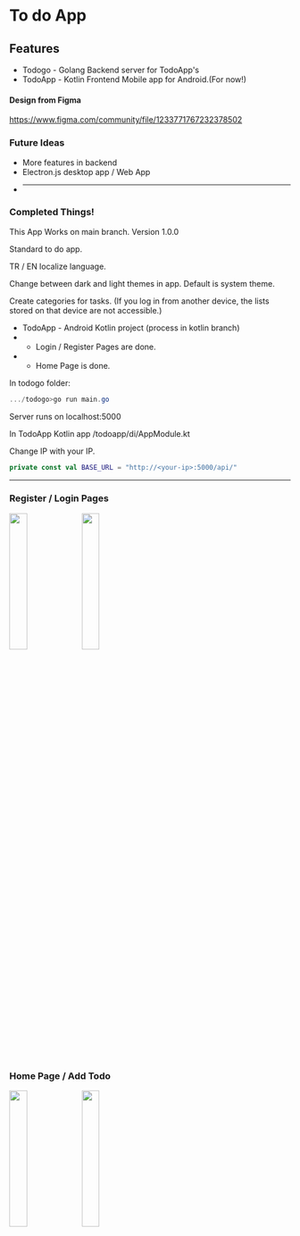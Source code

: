 # To do App
 
## Features
* Todogo - Golang Backend server for TodoApp's
* TodoApp - Kotlin Frontend Mobile app for Android.(For now!)

#### Design from Figma
https://www.figma.com/community/file/1233771767232378502

### Future Ideas
* More features in backend
* Electron.js desktop app / Web App
* ----

### Completed Things!
This App Works on main branch.
Version 1.0.0


Standard to do app.

TR / EN localize language.

Change between dark and light themes in app. Default is system theme.

Create categories for tasks. (If you log in from another device, the lists stored on that device are not accessible.)




* TodoApp - Android Kotlin project (process in kotlin branch)
* * Login / Register Pages are done.
* * Home Page is done.

In todogo folder: 
```powershell
.../todogo>go run main.go
```
Server runs on localhost:5000

In TodoApp Kotlin app /todoapp/di/AppModule.kt

Change IP with your IP.

```kotlin
private const val BASE_URL = "http://<your-ip>:5000/api/"
```

----------------------
### Register / Login Pages
<img src="https://github.com/MelihcanSrky/TodoApp/assets/62643822/9c0e1409-62b2-4087-9909-400f3798be2c" width=25% height=25%>
<img src="https://github.com/MelihcanSrky/TodoApp/assets/62643822/21cce221-c0cc-41ac-882c-e73f748d2147" width=25% height=25%>

### Home Page / Add Todo
<img src="https://github.com/MelihcanSrky/TodoApp/assets/62643822/e36b31d7-61d8-45ea-8457-a51ebb370688" width=25% height=25%>
<img src="https://github.com/MelihcanSrky/TodoApp/assets/62643822/a9cc760c-6c3b-428a-acf2-37e2f9d29e39" width=25% height=25%>

